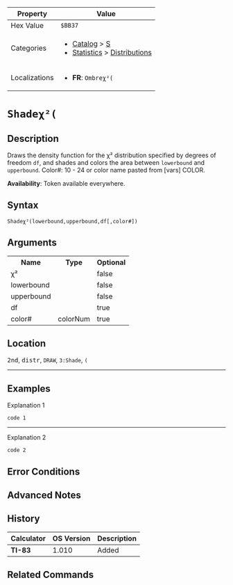 | Property      | Value |
|---------------|-------|
| Hex Value     | `$BB37`|
| Categories    | <ul><li>[Catalog](../categories/Catalog.md) > [S](../categories/Catalog.md#S)</li><li>[Statistics](../categories/Statistics.md) > [Distributions](../categories/Statistics.md#Distributions)</li></ul> |
| Localizations | <ul><li><b>FR</b>: `Ombreχ²(`</li></ul> |

# `Shadeχ²(`

## Description
Draws the density function for the χ² distribution specified by degrees of freedom `df`, and shades and colors the area between `lowerbound` and `upperbound`.
Color#: 10 - 24 or color name pasted from [vars] COLOR.


<b>Availability</b>: Token available everywhere.

## Syntax
`Shadeχ²(lowerbound,upperbound,df[,color#])`

## Arguments
<table>
<tr><th>Name</th><th>Type</th><th>Optional</th></tr>

<tr><td>χ²</td><td></td><td>false</td></tr>

<tr><td>lowerbound</td><td></td><td>false</td></tr>

<tr><td>upperbound</td><td></td><td>false</td></tr>

<tr><td>df</td><td></td><td>true</td></tr>

<tr><td>color#</td><td>colorNum</td><td>true</td></tr>

</table>

## Location
<kbd>2nd</kbd>, <kbd>distr</kbd>, `DRAW`, `3:Shade`, `(`
<hr>

## Examples

Explanation 1
```ti-basic
code 1
```
---
Explanation 2
```ti-basic
code 2
```

## Error Conditions


## Advanced Notes


## History
| Calculator | OS Version | Description |
|------------|------------|-------------|
| <b>TI-83</b> | 1.010 | Added

## Related Commands

    